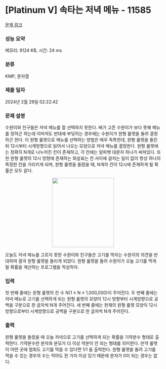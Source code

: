 # [Platinum V] 속타는 저녁 메뉴 - 11585 

[문제 링크](https://www.acmicpc.net/problem/11585) 

### 성능 요약

메모리: 9124 KB, 시간: 24 ms

### 분류

KMP, 문자열

### 제출 일자

2024년 2월 29일 02:22:42

### 문제 설명

<p>수원이와 친구들은 저녁 메뉴를 잘 선택하지 못한다. 배가 고픈 수원이가 보다 못해 메뉴를 정하곤 하는데 이마저도 반대에 부딪히는 경우에는 수원이가 원형 룰렛을 돌려 결정하곤 한다. 이 원형 룰렛으로 메뉴를 선택하는 방법은 매우 독특한데, 원형 룰렛을 돌린 뒤 12시부터 시계방향으로 읽어서 나오는 모양으로 저녁 메뉴를 결정한다. 원형 룰렛에는 정확히 N개로 나누어진 칸이 존재하고, 각 칸에는 알파벳 대문자 하나가 써져있다. 또한 원형 룰렛의 12시 방향에 존재하는 화살표는 칸 사이에 걸치는 일이 없이 항상 하나의 특정한 칸을 가리키게 되며, 원형 룰렛을 돌렸을 때, N개의 칸이 12시에 존재하게 될 확률은 모두 같다.</p>

<p style="text-align:center"><img alt="" src="https://onlinejudgeimages.s3-ap-northeast-1.amazonaws.com/problem/11585/1.png" style="height:225px; width:200px"></p>

<p>오늘도 저녁 메뉴를 고르지 못한 수원이와 친구들은 고기를 먹자는 수원이의 의견을 반대하여 결국 원형 룰렛을 돌리게 되었다. 원형 룰렛을 돌려 수원이가 오늘 고기를 먹게 될 확률을 계산하는 프로그램을 작성하자.</p>

### 입력 

 <p>첫 번째 줄에는 원형 룰렛의 칸 수 N(1 ≤ N ≤ 1,000,000)이 주어진다. 두 번째 줄에는 저녁 메뉴로 고기를 선택하게 되는 원형 룰렛의 모양이 12시 방향부터 시계방향으로 공백을 구분으로 한 글자씩 N개 주어진다. 세 번째 줄에는 현재의 원형 룰렛 모양이 12시 방향으로부터 시계방향으로 공백을 구분으로 한 글자씩 N개 주어진다.</p>

### 출력 

 <p>원형 룰렛을 돌렸을 때 오늘 저녁으로 고기를 선택하게 되는 확률을 기약분수 형태로 출력한다. 기약분수란 분자와 분모가 더 이상 약분이 안 되는 형태를 의미한다. 만약 룰렛이 어떤 곳에 멈춰도 고기를 먹을 수 있다면 1/1 을 출력한다. 원형 룰렛을 돌려 고기를 먹을 수 있는 경우의 수는 적어도 한 가지 이상 있기 때문에 분자가 0이 되는 경우는 없다.</p>

